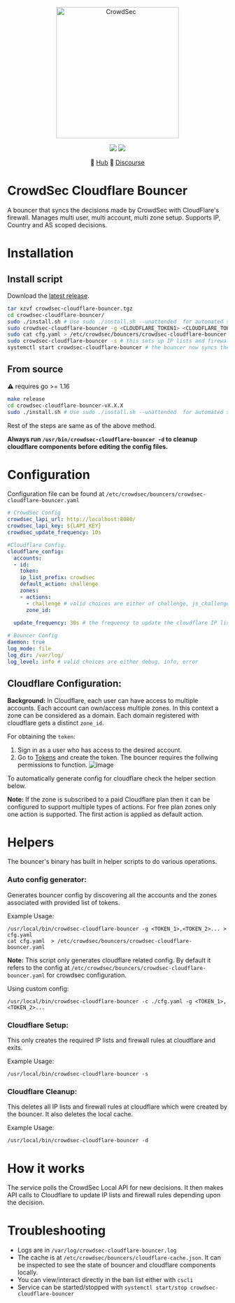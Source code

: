 <p align="center">
<img src="https://github.com/crowdsecurity/cs-cloudflare-bouncer/raw/main/docs/assets/crowdsec_cloudfare.png" alt="CrowdSec" title="CrowdSec" width="280" height="300" />
</p>
<p align="center">
<img src="https://img.shields.io/badge/build-pass-green">
<img src="https://img.shields.io/badge/tests-pass-green">
</p>
<p align="center">
&#x1F4A0; <a href="https://hub.crowdsec.net">Hub</a>
&#128172; <a href="https://discourse.crowdsec.net">Discourse </a>
</p>

# CrowdSec Cloudflare Bouncer

A bouncer that syncs the decisions made by CrowdSec with CloudFlare's firewall. Manages multi user, multi account, multi zone setup. Supports IP, Country and AS scoped decisions.

# Installation

## Install script

Download the [latest release](https://github.com/crowdsecurity/cs-cloudflare-bouncer/releases).

```bash
tar xzvf crowdsec-cloudflare-bouncer.tgz
cd crowdsec-cloudflare-bouncer/
sudo ./install.sh # Use sudo ./install.sh --unattended  for automated setup
sudo crowdsec-cloudflare-bouncer -g <CLOUDFLARE_TOKEN1> <CLOUDFLARE_TOKEN2> > cfg.yaml # auto-generate cloudflare config for provided space separated tokens 
sudo cat cfg.yaml > /etc/crowdsec/bouncers/crowdsec-cloudflare-bouncer.yaml # Verify the generated config and paste it in bouncer's config.
sudo crowdsec-cloudflare-bouncer -s # this sets up IP lists and firewall rules at cloudflare for the provided config. 
systemctl start crowdsec-cloudflare-bouncer # the bouncer now syncs the crowdsec decisions wit cloudflare components.
```


## From source

:warning: requires go >= 1.16

```bash
make release
cd crowdsec-cloudflare-bouncer-vX.X.X
sudo ./install.sh # Use sudo ./install.sh --unattended  for automated setup
```
Rest of the steps are same as of the above method.

**Always run `/usr/bin/crowdsec-cloudflare-bouncer -d` to cleanup cloudflare components before editing the config files.**

# Configuration

Configuration file can be found at `/etc/crowdsec/bouncers/crowdsec-cloudflare-bouncer.yaml`

```yaml
# CrowdSec Config
crowdsec_lapi_url: http://localhost:8080/
crowdsec_lapi_key: ${LAPI_KEY}
crowdsec_update_frequency: 10s

#Cloudflare Config. 
cloudflare_config:
  accounts: 
  - id: 
    token: 
    ip_list_prefix: crowdsec
    default_action: challenge
    zones:
    - actions: 
      - challenge # valid choices are either of challenge, js_challenge, block
      zone_id:
    
  update_frequency: 30s # the frequency to update the cloudflare IP list 

# Bouncer Config
daemon: true
log_mode: file
log_dir: /var/log/ 
log_level: info # valid choices are either debug, info, error 
```

## Cloudflare Configuration:

**Background:** In Cloudflare, each user can have access to multiple accounts. Each account can own/access multiple zones. In this context a zone can be considered as a domain. Each domain registered with cloudflare gets a distinct `zone_id`.


For obtaining the `token`:
1. Sign in as a user who has access to the desired account.
2. Go to [Tokens](https://dash.cloudflare.com/profile/api-tokens) and create the token. The bouncer requires the follwing permissions to function.
![image](https://raw.githubusercontent.com/crowdsecurity/cs-cloudflare-bouncer/main/docs/assets/token_permissions.png)

To automatically generate config for cloudflare check the  helper section below.

**Note:** If the zone is subscribed to a paid Cloudflare plan then it can be configured to support multiple types of actions. For free plan zones only one action is supported. The first action is applied as default action.

# Helpers

The bouncer's binary has built in helper scripts to do various operations.

### Auto config generator: 

Generates bouncer config by discovering all the accounts and the zones associated with provided list of tokens. 

Example Usage:

```
/usr/local/bin/crowdsec-cloudflare-bouncer -g <TOKEN_1>,<TOKEN_2>... > cfg.yaml
cat cfg.yaml  > /etc/crowdsec/bouncers/crowdsec-cloudflare-bouncer.yaml
```

**Note:** This script only generates cloudflare related config. By default it refers to the config at `/etc/crowdsec/bouncers/crowdsec-cloudflare-bouncer.yaml` for crowdsec configuration. 

Using custom config:
```
/usr/local/bin/crowdsec-cloudflare-bouncer -c ./cfg.yaml -g <TOKEN_1>,<TOKEN_2>... 
```

### Cloudflare Setup: 

This only creates the required IP lists and firewall rules at cloudflare and exits.

Example Usage:
```
/usr/local/bin/crowdsec-cloudflare-bouncer -s 
```

### Cloudflare Cleanup: 

This deletes all IP lists and firewall rules at cloudflare which were created by the bouncer. It also deletes the local cache. 

Example Usage:
```
/usr/local/bin/crowdsec-cloudflare-bouncer -d 
```

# How it works

The service polls the CrowdSec Local API for new decisions. It then makes API calls to Cloudflare
to update IP lists and firewall rules depending upon the decision.


# Troubleshooting
 - Logs are in `/var/log/crowdsec-cloudflare-bouncer.log`
 - The cache is at `/etc/crowdsec/bouncers/cloudflare-cache.json`. It can be inspected to see the state of bouncer and cloudflare components locally.
 - You can view/interact directly in the ban list either with `cscli`
 - Service can be started/stopped with `systemctl start/stop crowdsec-cloudflare-bouncer`
